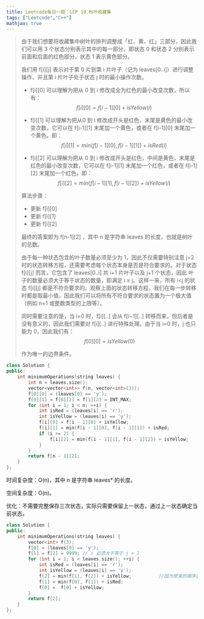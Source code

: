 ```yaml
---
title: Leetcode每日一题：LCP 19.秋叶收藏集
tags: ["Leetcode","C++"]
mathjax: true
---
```


> 由于我们想要将收藏集中树叶的排列调整成「红、黄、红」三部分，因此我们可以用 3 个状态分别表示其中的每一部分，即状态 0 和状态 2 分别表示前面和后面的红色部分，状态 1 表示黄色部分。
>
> 我们用 f\[i]\[j] 表示对于第 0 片到第 i 片叶子（记为 leaves[0..i]）进行调整操作，并且第 i 片叶子处于状态 j 时的最小操作次数。
>
> * f\[i][0] 可以理解为把从 0 到 i 修改成全为红色的最小改变次数，所以有：
>   $$
>   f[i][0] = f[i−1][0] + isYellow(i)
>   $$
>
> * f\[i][1] 可以理解为把从0 到 i 修改成开头是红色，末尾是黄色的最小改变次数，它可以在 f\[i-1][1] 末尾加一个黄色，或者在 f\[i-1][0] 末尾加一个黄色。即：
>   $$
>   f[i][1]=min\{f[i−1][0],f[i−1][1]\}+isRed(i)
>   $$
>
> * f\[i][2] 可以理解为把从 0 到 i 修改成开头是红色，中间是黄色，末尾是红色的最小改变次数，它可以在 f\[i-1][1] 末尾加一个红色，或者在 f\[i-1][2] 末尾加一个红色。即：
>   $$
>   f[i][2]=min\{f[i−1][1],f[i−1][2]\}+isYellow(i)
>   $$
>
> 算法步骤：
>
> * 更新 f[i]\[0]
> * 更新 f[i]\[1]
> * 更新 f[i]\[2]
>
> 最终的答案即为 f\[n-1]\[2] ，其中 n 是字符串 leaves 的长度，也就是树叶的总数。
>
> 由于每一种状态包含的叶子数量必须至少为 1，因此不仅需要特别注意 j=2 时的状态转移方程，还需要考虑每个状态本身是否是符合要求的。对于状态 f\[i]\[j] 而言，它包含了 leaves[0..i] 共 i+1 片叶子以及 j+1 个状态，因此 叶子的数量必须大于等于状态的数量，即满足 i ≥ j。这样一来，所有 i<j 的状态 f\[i][j] 都是不符合要求的。观察上面的状态转移方程，我们在每一步转移时都是取最小值，因此我们可以将所有不符合要求的状态置为一个极大值（例如 n+1 或整数类型的上限等）。
>
> 同时需要注意的是，当 i=0 时，f\[i][..] 会从 f\[i−1][..] 转移而来，但后者是没有意义的，因此我们需要对 f\[i][..] 进行特殊处理。由于当 i=0 时，j 也只能为 0，因此我们有：
> $$
> f[0][0]=isYellow(0)
> $$
>
>
> 作为唯一的边界条件。
>

~~~c++
class Solution {
public:
    int minimumOperations(string leaves) {
        int n = leaves.size();
        vector<vector<int>> f(n, vector<int>(3));
        f[0][0] = (leaves[0] == 'y');
        f[0][1] = f[0][2] = f[1][2] = INT_MAX;
        for (int i = 1; i < n; ++i) {
            int isRed = (leaves[i] == 'r');
            int isYellow = (leaves[i] == 'y');
            f[i][0] = f[i - 1][0] + isYellow;
            f[i][1] = min(f[i - 1][0], f[i - 1][1]) + isRed;
            if (i >= 2) {
                f[i][2] = min(f[i - 1][1], f[i - 1][2]) + isYellow;
            }
        }
        return f[n - 1][2];
    }
};
~~~

时间复杂度：O(n)，其中 n 是字符串 leaves* 的长度。

空间复杂度：O(n)。

优化：不需要完整保存三次状态，实际只需要保留上一状态，通过上一状态确定当前状态。

~~~c++
class Solution {
public:
    int minimumOperations(string leaves) {
        vector<int> f(3);
        f[0] = (leaves[0] == 'y');
        f[1] = f[2] = 9999; // i 必须大于等于 j + 1
        for (int i = 1; i < leaves.size(); ++i) {
            int isRed = (leaves[i] == 'r');
            int isYellow = (leaves[i] == 'y');
            f[2] = min(f[1], f[2]) + isYellow;			//因为原来的顺序会改变 f[0] f[1] 的值，所以将原来的顺序反过来。
            f[1] = min(f[0], f[1]) + isRed;
            f[0] =  f[0] + isYellow;
        }
        return f[2];
    }
};
~~~

